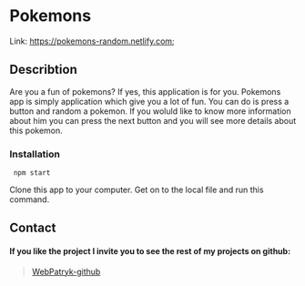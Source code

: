 # Pokemons

Link: https://pokemons-random.netlify.com;

## Describtion

Are you a fun of pokemons? If yes, this application is for you. Pokemons app is simply application which give you a lot of fun. You can do is press a button and random a pokemon. If you woluld like to know more information about him you can press the next button and you will see more details about this pokemon.                         


### Installation 

``` Usage
 npm start 
```
Clone this app to your computer. Get on to the local file and run this command.




## Contact

#### If you like the project I invite you to see the rest of my projects on github:

> [WebPatryk-github](https://github.com/WebPatryk)

